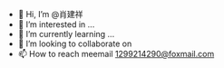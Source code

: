 - 👋 Hi, I’m @肖建祥
- 👀 I’m interested in ...
- 🌱 I’m currently learning ...
- 💞️ I’m looking to collaborate on 
- 📫 How to reach meemail  1299214290@foxmail.com

<!---
jianxiang-xiao/jianxiang-xiao is a ✨ special ✨ repository because its `README.md` (this file) appears on your GitHub profile.
You can click the Preview link to take a look at your changes.
--->

